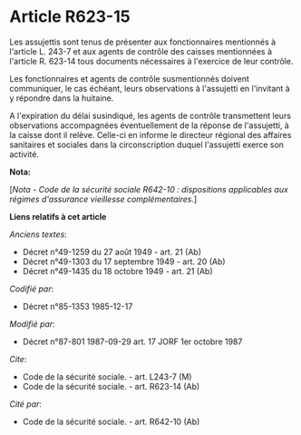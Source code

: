# Article R623-15

Les assujettis sont tenus de présenter aux fonctionnaires mentionnés à l'article L. 243-7 et aux agents de contrôle des
caisses mentionnées à l'article R. 623-14 tous documents nécessaires à l'exercice de leur contrôle. 

Les fonctionnaires et agents de contrôle susmentionnés doivent communiquer, le cas échéant, leurs observations à l'assujetti
en l'invitant à y répondre dans la huitaine. 

A l'expiration du délai susindiqué, les agents de contrôle transmettent leurs observations accompagnées éventuellement de la
réponse de l'assujetti, à la caisse dont il relève. Celle-ci en informe le directeur régional des affaires sanitaires et
sociales dans la circonscription duquel l'assujetti exerce son activité.

**Nota:**

[*Nota - Code de la sécurité sociale R642-10 : dispositions applicables aux régimes d'assurance vieillesse complémentaires.*]

**Liens relatifs à cet article**

_Anciens textes_:

  - Décret n°49-1259 du 27 août 1949 - art. 21 (Ab)
  - Décret n°49-1303 du 17 septembre 1949 - art. 20 (Ab)
  - Décret n°49-1435 du 18 octobre 1949 - art. 21 (Ab)

_Codifié par_:

  - Décret n°85-1353 1985-12-17

_Modifié par_:

  - Décret n°87-801 1987-09-29 art. 17 JORF 1er octobre 1987

_Cite_:

  - Code de la sécurité sociale. - art. L243-7 (M)
  - Code de la sécurité sociale. - art. R623-14 (Ab)

_Cité par_:

  - Code de la sécurité sociale. - art. R642-10 (Ab)
